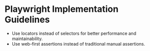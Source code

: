 # Playwright Implementation Guidelines

- Use locators instead of selectors for better performance and maintainability.
- Use web-first assertions instead of traditional manual assertions.
